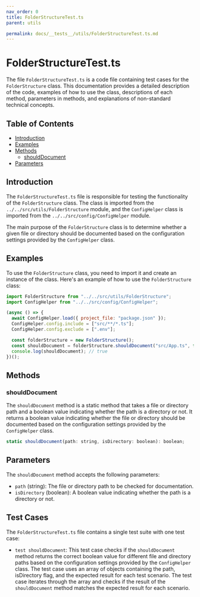 ```yaml
---
nav_order: 0
title: FolderStructureTest.ts
parent: utils

permalink: docs/__tests__/utils/FolderStructureTest.ts.md
---
```


# FolderStructureTest.ts

The file `FolderStructureTest.ts` is a code file containing test cases for the `FolderStructure` class. This documentation provides a detailed description of the code, examples of how to use the class, descriptions of each method, parameters in methods, and explanations of non-standard technical concepts.

## Table of Contents

- [Introduction](#introduction)
- [Examples](#examples)
- [Methods](#methods)
  - [shouldDocument](#shoulddocument)
- [Parameters](#parameters)

## Introduction

The `FolderStructureTest.ts` file is responsible for testing the functionality of the `FolderStructure` class. The class is imported from the `../../src/utils/FolderStructure` module, and the `ConfigHelper` class is imported from the `../../src/config/ConfigHelper` module.

The main purpose of the `FolderStructure` class is to determine whether a given file or directory should be documented based on the configuration settings provided by the `ConfigHelper` class.

## Examples

To use the `FolderStructure` class, you need to import it and create an instance of the class. Here's an example of how to use the `FolderStructure` class:

```javascript
import FolderStructure from "../../src/utils/FolderStructure";
import ConfigHelper from "../../src/config/ConfigHelper";

(async () => {
  await ConfigHelper.load({ project_file: "package.json" });
  ConfigHelper.config.include = ["src/**/*.ts"];
  ConfigHelper.config.exclude = [".env"];

  const folderStructure = new FolderStructure();
  const shouldDocument = folderStructure.shouldDocument("src/App.ts", false);
  console.log(shouldDocument); // true
})();
```

## Methods

### shouldDocument

The `shouldDocument` method is a static method that takes a file or directory path and a boolean value indicating whether the path is a directory or not. It returns a boolean value indicating whether the file or directory should be documented based on the configuration settings provided by the `ConfigHelper` class.

```javascript
static shouldDocument(path: string, isDirectory: boolean): boolean;
```

## Parameters

The `shouldDocument` method accepts the following parameters:

- `path` (string): The file or directory path to be checked for documentation.
- `isDirectory` (boolean): A boolean value indicating whether the path is a directory or not.

## Test Cases

The `FolderStructureTest.ts` file contains a single test suite with one test case:

- `test shouldDocument`: This test case checks if the `shouldDocument` method returns the correct boolean value for different file and directory paths based on the configuration settings provided by the `ConfigHelper` class. The test case uses an array of objects containing the path, isDirectory flag, and the expected result for each test scenario. The test case iterates through the array and checks if the result of the `shouldDocument` method matches the expected result for each scenario.